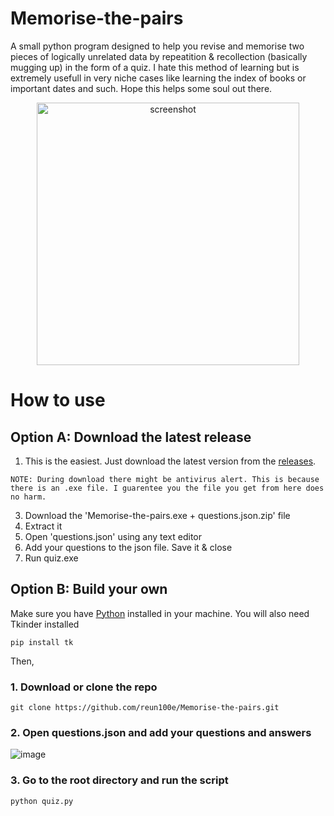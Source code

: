 # Memorise-the-pairs
A small python program designed to help you revise and memorise two pieces of logically unrelated data by repeatition &amp; recollection (basically mugging up) in the form of a quiz. I hate this method of learning but is extremely usefull in very niche cases like learning the index of books or important dates and such. Hope this helps some soul out there.

<p align="center">
    <img width="420" src="https://i.imgur.com/dMNoTgd.png" alt="screenshot">
</p>

# How to use
## Option A: Download the latest release
1. This is the easiest. Just download the latest version from the [releases](https://github.com/reun100e/Memorise-the-pairs/releases).
```
NOTE: During download there might be antivirus alert. This is because there is an .exe file. I guarentee you the file you get from here does no harm.
```
3. Download the 'Memorise-the-pairs.exe + questions.json.zip' file
4. Extract it
5. Open 'questions.json' using any text editor
6. Add your questions to the json file. Save it & close
7. Run quiz.exe

## Option B: Build your own
Make sure you have [Python](https://www.python.org/) installed in your machine. You will also need Tkinder installed
```
pip install tk
```
Then,
### 1. Download or clone the repo
```
git clone https://github.com/reun100e/Memorise-the-pairs.git
```
### 2. Open questions.json and add your questions and answers
![image](https://github.com/reun100e/Memorise-the-pairs/assets/47780896/bd93beed-af25-4f91-a554-5552f5695739)
### 3. Go to the root directory and run the script
```
python quiz.py
```
